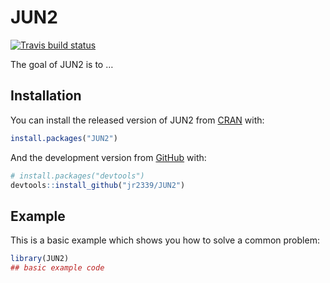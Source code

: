 
<!-- README.md is generated from README.Rmd. Please edit that file -->

# JUN2

<!-- badges: start -->

[![Travis build status](https://travis-ci.com/jr2339/JUN2.svg?branch=master)](https://travis-ci.com/jr2339/JUN2)
<!-- badges: end -->

The goal of JUN2 is to …

## Installation

You can install the released version of JUN2 from
[CRAN](https://CRAN.R-project.org) with:

``` r
install.packages("JUN2")
```

And the development version from [GitHub](https://github.com/) with:

``` r
# install.packages("devtools")
devtools::install_github("jr2339/JUN2")
```

## Example

This is a basic example which shows you how to solve a common problem:

``` r
library(JUN2)
## basic example code
```


